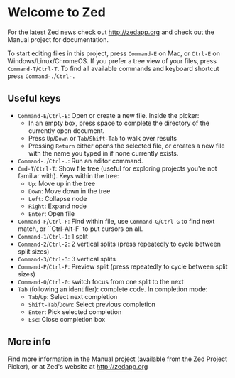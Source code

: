 Welcome to Zed
==============
For the latest Zed news check out http://zedapp.org and check out the Manual project for documentation.

To start editing files in this project, press `Command-E` on Mac, or `Ctrl-E` on Windows/Linux/ChromeOS. If you prefer a tree view of your files, press `Command-T`/`Ctrl-T`. To find all available commands and keyboard shortcut press `Command-.`/`Ctrl-.`

Useful keys
-----------

* `Command-E`/`Ctrl-E`: Open or create a new file. Inside the picker:
    * In an empty box, press space to complete the directory of the currently open document.
    * Press `Up`/`Down` or `Tab`/`Shift-Tab` to walk over results
    * Pressing `Return` either opens the selected file, or creates a new file with the name you typed in if none currently exists.
* `Command-.`/`Ctrl-.`: Run an editor command.
* `Cmd-T`/`Ctrl-T`: Show file tree (useful for exploring projects you're
  not familiar with). Keys within the tree:
    * `Up`: Move up in the tree
    * `Down`: Move down in the tree
    * `Left`: Collapse node
    * `Right`: Expand node
    * `Enter`: Open file
* `Command-F`/`Ctrl-F`: Find within file, use `Command-G`/`Ctrl-G` to find next match, or ``Ctrl-Alt-F` to put cursors on all.
* `Command-1`/`Ctrl-1`: 1 split
* `Command-2`/`Ctrl-2`: 2 vertical splits (press repeatedly to cycle between
  split sizes)
* `Command-3`/`Ctrl-3`: 3 vertical splits
* `Command-P`/`Ctrl-P`: Preview split (press repeatedly to cycle between split sizes)
* `Command-0`/`Ctrl-0`: switch focus from one split to the next
* `Tab` (following an identifier): complete code. In completion mode:
    * `Tab`/`Up`: Select next completion
    * `Shift-Tab`/`Down`: Select previous completion
    * `Enter`: Pick selected completion
    * `Esc`: Close completion box

More info
---------
Find more information in the Manual project (available from the Zed Project Picker), or at Zed's website at http://zedapp.org
